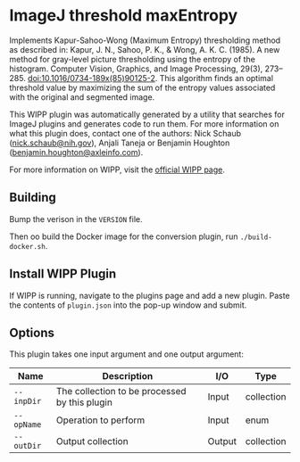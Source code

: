 # ImageJ threshold maxEntropy

Implements Kapur-Sahoo-Wong (Maximum Entropy) thresholding method as
described in: Kapur, J. N., Sahoo, P. K., & Wong, A. K. C. (1985). A new method 
for gray-level picture thresholding using the entropy of the histogram. Computer 
Vision, Graphics, and Image Processing, 29(3), 273–285. 
[doi:10.1016/0734-189x(85)90125-2](https://doi.org/10.1016/0734-189x(85)90125-2). This algorithm finds an optimal threshold
value by maximizing the sum of the entropy values associated with the original 
and segmented image.

This WIPP plugin was automatically generated by a utility that searches for
ImageJ plugins and generates code to run them. For more information on what this
plugin does, contact one of the authors: Nick Schaub (nick.schaub@nih.gov), 
Anjali Taneja or Benjamin Houghton (benjamin.houghton@axleinfo.com).

For more information on WIPP, visit the [official WIPP page](https://isg.nist.gov/deepzoomweb/software/wipp).

## Building

Bump the verison in the `VERSION` file.

Then oo build the Docker image for the conversion plugin, run
`./build-docker.sh`.

## Install WIPP Plugin

If WIPP is running, navigate to the plugins page and add a new plugin.
Paste the contents of `plugin.json` into the pop-up window and submit.

## Options

This plugin takes one input argument and one output argument:

| Name          | Description             | I/O    | Type   |
|---------------|-------------------------|--------|--------|
| `--inpDir` | The collection to be processed by this plugin | Input | collection |
| `--opName` | Operation to perform | Input | enum |
| `--outDir` | Output collection | Output | collection |

